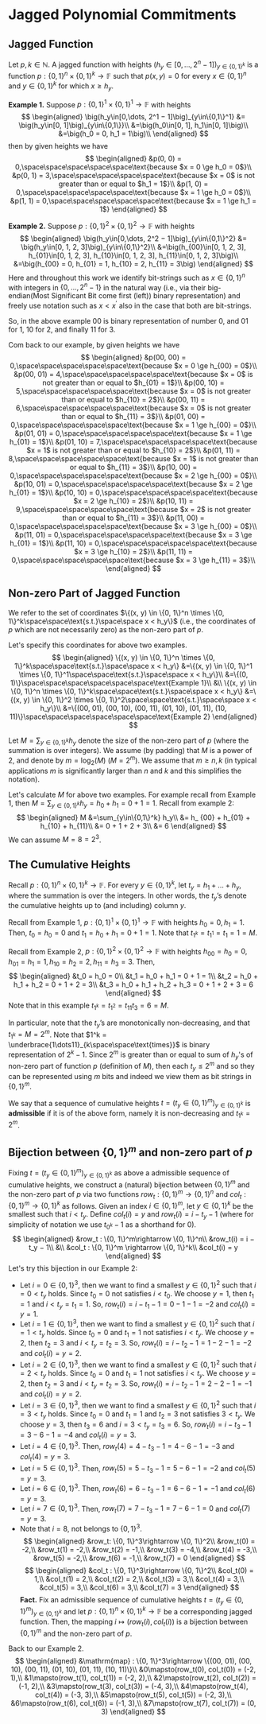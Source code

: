 # Jagged Polynomial Commitments
## Jagged Function
Let $p, k\in\mathbb{N}$. A jagged function with heights $\big(h_y\in[0,\dots, 2^n − 1]\big)_{y\in\{0,1\}^k}$ is a function $p : \{0, 1\}^n\times\{0, 1\}^k\rightarrow\mathbb{F}$ such that $p(x, y) = 0$ for every $x \in \{0, 1\}^n$ and $y \in \{0, 1\}^k$ for
which $x \ge h_y$.

**Example 1.** Suppose $p : \{0, 1\}^1\times\{0, 1\}^1\rightarrow\mathbb{F}$ with heights
$$
\begin{aligned}
\big(h_y\in[0,\dots, 2^1 − 1]\big)_{y\in\{0,1\}^1} &= \big(h_y\in[0, 1]\big)_{y\in\{0,1\}}\\
&=\big(h_0\in[0, 1], h_1\in[0, 1]\big)\\
&=\big(h_0 = 0, h_1 = 1\big)\\
\end{aligned}
$$
then by given heights we have
$$
\begin{aligned}
    &p(0, 0) = 0,\space\space\space\space\space\text{because $x = 0 \ge h_0 = 0$}\\
    &p(0, 1) = 3,\space\space\space\space\space\text{because $x = 0$ is not greater than or equal to $h_1 = 1$}\\
    &p(1, 0) = 0,\space\space\space\space\space\text{because $x = 1 \ge h_0 = 0$}\\
    &p(1, 1) = 0,\space\space\space\space\space\text{because $x = 1 \ge h_1 = 1$}
\end{aligned}
$$

**Example 2.** Suppose $p : \{0, 1\}^2\times\{0, 1\}^2\rightarrow\mathbb{F}$ with heights
$$
\begin{aligned}
\big(h_y\in[0,\dots, 2^2 − 1]\big)_{y\in\{0,1\}^2} &= \big(h_y\in[0, 1, 2, 3]\big)_{y\in\{0,1\}^2}\\
&=\big(h_{00}\in[0, 1, 2, 3], h_{01}\in[0, 1, 2, 3], h_{10}\in[0, 1, 2, 3], h_{11}\in[0, 1, 2, 3]\big)\\
&=\big(h_{00} = 0, h_{01} = 1, h_{10} = 2, h_{11} = 3\big)
\end{aligned}
$$
Here and throughout this work we identify bit-strings such as $x \in \{0, 1\}^n$ with integers in $\{0,\dots, 2^n − 1\}$ in the natural way (i.e., via their big-endian(Most Significant Bit come first (left)) binary representation) and freely use
notation such as $x < x^{\prime}$ also in the case that both are bit-strings.

So, in the above example $00$ is binary representation of number $0$, and $01$ for $1$, $10$ for $2$, and finally $11$ for $3$.

Com back to our example, by given heights we have
$$
\begin{aligned}
    &p(00, 00) = 0,\space\space\space\space\space\text{because $x = 0 \ge h_{00} = 0$}\\
    &p(00, 01) = 4,\space\space\space\space\space\text{because $x = 0$ is not greater than or equal to $h_{01} = 1$}\\
    &p(00, 10) = 5,\space\space\space\space\space\text{because $x = 0$ is not greater than or equal to $h_{10} = 2$}\\
    &p(00, 11) = 6,\space\space\space\space\space\text{because $x = 0$ is not greater than or equal to $h_{11} = 3$}\\
    &p(01, 00) = 0,\space\space\space\space\space\text{because $x = 1 \ge h_{00} = 0$}\\
    &p(01, 01) = 0,\space\space\space\space\space\text{because $x = 1 \ge h_{01} = 1$}\\
    &p(01, 10) = 7,\space\space\space\space\space\text{because $x = 1$ is not greater than or equal to $h_{10} = 2$}\\
    &p(01, 11) = 8,\space\space\space\space\space\text{because $x = 1$ is not greater than or equal to $h_{11} = 3$}\\
    &p(10, 00) = 0,\space\space\space\space\space\text{because $x = 2 \ge h_{00} = 0$}\\
    &p(10, 01) = 0,\space\space\space\space\space\text{because $x = 2 \ge h_{01} = 1$}\\
    &p(10, 10) = 0,\space\space\space\space\space\text{because $x = 2 \ge h_{10} = 2$}\\
    &p(10, 11) = 9,\space\space\space\space\space\text{because $x = 2$ is not greater than or equal to $h_{11} = 3$}\\
    &p(11, 00) = 0,\space\space\space\space\space\text{because $x = 3 \ge h_{00} = 0$}\\
    &p(11, 01) = 0,\space\space\space\space\space\text{because $x = 3 \ge h_{01} = 1$}\\
    &p(11, 10) = 0,\space\space\space\space\space\text{because $x = 3 \ge h_{10} = 2$}\\
    &p(11, 11) = 0,\space\space\space\space\space\text{because $x = 3 \ge h_{11} = 3$}\\
\end{aligned}
$$

## Non-zero Part of Jagged Function
We refer to the set of coordinates $\{(x, y) \in \{0, 1\}^n \times \{0, 1\}^k\space\space\text{s.t.}\space\space x < h_y\}$ (i.e., the coordinates of $p$ which are not necessarily zero) as the non-zero part of $p$.

Let's specify this coordinates for above two examples.
$$
\begin{aligned}
    \{(x, y) \in \{0, 1\}^n \times \{0, 1\}^k\space\space\text{s.t.}\space\space x < h_y\} &=\{(x, y) \in \{0, 1\}^1 \times \{0, 1\}^1\space\space\text{s.t.}\space\space x < h_y\}\\
    &=\{(0, 1)\}\space\space\space\space\space\space\text{Example 1}\\
    &\\
    \{(x, y) \in \{0, 1\}^n \times \{0, 1\}^k\space\space\text{s.t.}\space\space x < h_y\} &=\{(x, y) \in \{0, 1\}^2 \times \{0, 1\}^2\space\space\text{s.t.}\space\space x < h_y\}\\
    &=\{(00, 01), (00, 10), (00, 11), (01, 10), (01, 11), (10, 11)\}\space\space\space\space\space\space\text{Example 2}
\end{aligned}
$$

Let $M =\sum_{y\in\{0,1\}^k} h_y$ denote the size of the non-zero part of $p$ (where the summation is over integers). We assume (by padding) that $M$ is a power of 2, and denote by $m = \log_2(M)$ ($M = 2^m$). We assume that $m\ge n, k$ (in typical applications $m$ is significantly larger than $n$ and $k$ and this simplifies the notation).

Let's calculate $M$ for above two examples. For example recall from Example 1, then $M =\sum_{y\in\{0,1\}^k} h_y = h_0 + h_1 = 0 + 1 = 1$. Recall from example 2:
$$
\begin{aligned}
    M &=\sum_{y\in\{0,1\}^k} h_y\\
      &= h_ {00} + h_{01} + h_{10} + h_{11}\\
      &= 0 + 1 + 2 + 3\\
      &= 6
\end{aligned}
$$
We can assume $M = 8 = 2^3$.

## The Cumulative Heights
Recall $p : \{0, 1\}^n\times\{0, 1\}^k\rightarrow\mathbb{F}$. For every $y \in \{0, 1\}^k$, let $t_y = h_1 + \dots + h_y$, where the summation is over the integers. In other words, the $t_y$’s denote the cumulative heights
up to (and including) column $y$.

Recall from Example 1, $p : \{0, 1\}^1\times\{0, 1\}^1\rightarrow\mathbb{F}$ with heights $h_0 = 0, h_1 =1$. Then, $t_0 = h_0 = 0$ and $t_1 = h_0 + h_1 = 0 + 1 = 1$. Note that $t_{1^k} = t_{1^1} = t_1 = 1 = M$.

Recall from Example 2, $p : \{0, 1\}^2\times\{0, 1\}^2\rightarrow\mathbb{F}$ with heights $h_{00} = h_0 = 0, h_{01} = h_1 = 1, h_{10} = h_2 = 2, h_{11} = h_3 = 3$. Then, 
$$
\begin{aligned}
&t_0 = h_0 = 0\\
&t_1 = h_0 + h_1 = 0 + 1 = 1\\
&t_2 = h_0 + h_1 + h_2 = 0 + 1 + 2 = 3\\
&t_3 = h_0 + h_1 + h_2 + h_3 = 0 + 1 + 2 + 3 = 6   
\end{aligned}
$$
Note that in this example $t_{1^k} = t_{1^2} = t_{11} t_3 = 6 = M$.

In particular, note that the $t_y$’s are monotonically non-decreasing, and that $t_{1^k} = M = 2^m$. Note that $1^k = \underbrace{1\dots11}_{k\space\space\text{times}}$ is binary representation of $2^k - 1$. Since $2^m$ is greater than or equal to sum of $h_y$'s of non-zero part of function $p$ (definition of $M$), then each $t_y \le 2^m$ and so they can be represented using $m$ bits and indeed we view them as bit strings in $\{0, 1\}^m$.

We say that a sequence of cumulative heights $t = \big(t_y \in \{0, 1\}^m\big)_{y\in\{0,1\}^k}$ is **admissible** if it is of the above form, namely it is non-decreasing and $t_{1^k} = 2^m$.

## Bijection between $\{0, 1\}^m$ and non-zero part of $p$
Fixing $t = \big(t_y \in \{0, 1\}^m\big)_{y\in\{0,1\}^k}$ as above a admissible sequence of cumulative heights, we construct a (natural) bijection between $\{0, 1\}^m$ and the non-zero part of $p$ via two functions $row_t : \{0, 1\}^m\rightarrow \{0, 1\}^n$ and $col_t : \{0, 1\}^m \rightarrow \{0, 1\}^k$ as follows. Given an index $i \in \{0, 1\}^m$, let $y \in \{0, 1\}^k$ be the smallest such that $i < t_y$. Define $col_t(i) = y$ and $row_t(i) = i − t_y − 1$ (where for simplicity of notation we use $t_{0^k}−1$ as a shorthand for 0).
$$
\begin{aligned}
    &row_t : \{0, 1\}^m\rightarrow \{0, 1\}^n\\
    &row_t(i) = i − t_y − 1\\
    &\\
    &col_t : \{0, 1\}^m \rightarrow \{0, 1\}^k\\
    &col_t(i) = y
\end{aligned}
$$
Let's try this bijection in our Example 2:
- Let $i=0\in\{0,1\}^3$, then we want to find a smallest $y\in\{0,1\}^2$ such that $i = 0 < t_y$ holds. Since $t_0 = 0$ not satisfies $i < t_0$. We choose $y = 1$, then $t_1 = 1$ and $i < t_y = t_1 = 1$. So, $row_t(i) = i − t_1 − 1 = 0 - 1 - 1 = -2$ and $col_t(i) = y = 1$.
- Let $i=1\in\{0,1\}^3$, then we want to find a smallest $y\in\{0,1\}^2$ such that $i = 1 < t_y$ holds. Since $t_0 = 0$ and $t_1 = 1$ not satisfies $i < t_y$. We choose $y = 2$, then $t_2 = 3$ and $i < t_y = t_2 = 3$. So, $row_t(i) = i − t_2 − 1 = 1 - 2 - 1 = -2$ and $col_t(i) = y = 2$.
- Let $i=2\in\{0,1\}^3$, then we want to find a smallest $y\in\{0,1\}^2$ such that $i = 2 < t_y$ holds. Since $t_0 = 0$ and $t_1 = 1$ not satisfies $i < t_y$. We choose $y = 2$, then $t_2 = 3$ and $i < t_y = t_2 = 3$. So, $row_t(i) = i − t_2 − 1 = 2 - 2 - 1 = -1$ and $col_t(i) = y = 2$.
- Let $i=3\in\{0,1\}^3$, then we want to find a smallest $y\in\{0,1\}^2$ such that $i = 3 < t_y$ holds. Since $t_0 = 0$ and $t_1 = 1$ and $t_2 = 3$ not satisfies $3 < t_y$. We choose $y = 3$, then $t_3 = 6$ and $i = 3 < t_y = t_3 = 6$. So, $row_t(i) = i − t_3 − 1 = 3 - 6 - 1 = -4$ and $col_t(i) = y = 3$.
- Let $i=4\in\{0,1\}^3$. Then, $row_t(4) = 4 − t_3 − 1 = 4 - 6 - 1 = -3$ and $col_t(4) = y = 3$.
- Let $i=5\in\{0,1\}^3$. Then, $row_t(5) = 5 − t_3 − 1 = 5 - 6 - 1 = -2$ and $col_t(5) = y = 3$.
- Let $i=6\in\{0,1\}^3$. Then, $row_t(6) = 6 − t_3 − 1 = 6 - 6 - 1 = -1$ and $col_t(6) = y = 3$.
- Let $i=7\in\{0,1\}^3$. Then, $row_t(7) = 7 − t_3 − 1 = 7 - 6 - 1 = 0$ and $col_t(7) = y = 3$.
- Note that $i = 8$, not belongs to $\{0,1\}^3$.
$$
\begin{aligned}
    &row_t: \{0, 1\}^3\rightarrow \{0, 1\}^2\\
    &row_t(0) = -2,\\ 
    &row_t(1) = -2,\\ 
    &row_t(2) = -1,\\
    &row_t(3) = -4,\\
    &row_t(4) = -3,\\
    &row_t(5) = -2,\\
    &row_t(6) = -1,\\
    &row_t(7) = 0
\end{aligned}
$$
$$
\begin{aligned}
    &col_t : \{0, 1\}^3\rightarrow \{0, 1\}^2\\
    &col_t(0) = 1,\\ 
    &col_t(1) = 2,\\ 
    &col_t(2) = 2,\\
    &col_t(3) = 3,\\
    &col_t(4) = 3,\\
    &col_t(5) = 3,\\
    &col_t(6) = 3,\\
    &col_t(7) = 3
\end{aligned}
$$
**Fact.** Fix an admissible sequence of cumulative heights $t = \big(t_y \in \{0, 1\}^m\big)_{y\in\{0,1\}^k}$ and let $p : \{0, 1\}^n\times\{0, 1\}^k\rightarrow\mathbb{F}$ be a corresponding jagged function. Then, the mapping $i \mapsto (row_t(i), col_t(i))$ is a bijection between $\{0, 1\}^m$ and the non-zero part of $p$.

Back to our Example 2.
$$
\begin{aligned}
    &\mathrm{map} : \{0, 1\}^3\rightarrow \{(00, 01), (00, 10), (00, 11), (01, 10), (01, 11), (10, 11)\}\\
    &0\mapsto(row_t(0), col_t(0)) = (-2, 1),\\ 
    &1\mapsto(row_t(1), col_t(1)) = (-2, 2),\\ 
    &2\mapsto(row_t(2), col_t(2)) = (-1, 2),\\
    &3\mapsto(row_t(3), col_t(3)) = (-4, 3),\\
    &4\mapsto(row_t(4), col_t(4)) = (-3, 3),\\
    &5\mapsto(row_t(5), col_t(5)) = (-2, 3),\\
    &6\mapsto(row_t(6), col_t(6)) = (-1, 3),\\
    &7\mapsto(row_t(7), col_t(7)) = (0, 3)
\end{aligned}
$$